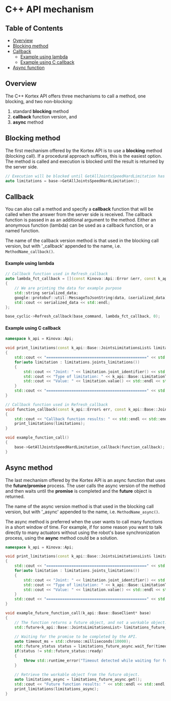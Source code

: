<!--
* KINOVA (R) KORTEX (TM)
*
* Copyright (c) 2019 Kinova inc. All rights reserved.
*
* This software may be modified and distributed
* under the terms of the BSD 3-Clause license.
*
* Refer to the LICENSE file for details.
*
-->

<h1>C++ API mechanism</h1>

<h2>Table of Contents</h2>

<!-- TOC -->

- [Overview](#overview)
- [Blocking method](#blocking-function)
- [Callback](#callback)
	- [Example using lambda](#callback-example-lambda)
	- [Example using C callback](#callback-example-c)
- [Async function](#async-function)


<!-- /TOC -->

<a id="markdown-overview" name="overview"></a>
## Overview
The C++ Kortex API offers three mechanisms to call a method, one blocking, and two non-blocking: 

1. standard **blocking** method
2. **callback** function version, and 
3.  **async** method


<a id="markdown-blocking-function" name="blocking-function"></a>
## Blocking method
The first mechanism offered by the Kortex API is to use a **blocking** method (blocking call). If a procedural approach suffices, this is the easiest option. The method is called and execution is blocked until the result is returned by the server side.


```cpp
// Execution will be blocked until GetAllJointsSpeedHardLimitation has completed its execution.
auto limitations = base->GetAllJointsSpeedHardLimitation();
```

<a id="markdown-callback" name="callback"></a>
## Callback
You can also call a method and specify a **callback** function that will be called when the answer from the server side is received. The callback function is passed in as an additional argument to the method. Either an anonymous function (lambda) can be used as a callback function, or a named function.

The name of the callback version method is that used in the blocking call version, but with '_callback' appended to the name, i.e. `MethodName_callback()`.

<a id="markdown-callback-example-lambda" name="callback-example-lambda"></a>
#### Example using lambda
```cpp
// Callback function used in Refresh_callback
auto lambda_fct_callback = [](const Kinova::Api::Error &err, const k_api::BaseCyclic::Feedback data)
{
    // We are printing the data for example purpose
    std::string serialized_data;
    google::protobuf::util::MessageToJsonString(data, &serialized_data);
    std::cout << serialized_data << std::endl;
};

base_cyclic->Refresh_callback(base_command, lambda_fct_callback, 0);
```

<a id="markdown-callback-example-c" name="callback-example-c"></a>
#### Example using C callback
```cpp
namespace k_api = Kinova::Api;

void print_limitations(const k_api::Base::JointsLimitationsList& limitations)
{
    std::cout << "============================================" << std::endl;
    for(auto limitation : limitations.joints_limitations())
    {
        std::cout << "Joint: " << limitation.joint_identifier() << std::endl;
        std::cout << "Type of limitation: " << k_api::Base::LimitationType_Name(limitation.type()) << std::endl;
        std::cout << "Value: " << limitation.value() << std::endl << std::endl;
    }
    std::cout << "============================================" << std::endl << std::endl;
}

// Callback function used in Refresh_callback
void function_callback(const k_api::Error& err, const k_api::Base::JointsLimitationsList& limitations)
{
    std::cout << "Callback function results: " << std::endl << std::endl;
    print_limitations(limitations);
}

void example_function_call()
{
    base->GetAllJointsSpeedHardLimitation_callback(function_callback);
}
```

<a id="markdown-async-function" name="async-function"></a>
## Async method
The last mechanism offered by the Kortex API is an async function that uses the **future/promise** process. The user calls the async version of the method and then waits until the **promise** is completed and the **future** object is returned. 

The name of the async version method is that used in the blocking call version, but with '_async' appended to the name, i.e. `MethodName_async()`.

The async method is preferred when the user wants to call many functions in a short window of time. For example, if for some reason you want to talk directly to many actuators without using the robot's base synchronization process, using the **async** method could be a solution.

```cpp
namespace k_api = Kinova::Api;

void print_limitations(const k_api::Base::JointsLimitationsList& limitations)
{
    std::cout << "============================================" << std::endl;
    for(auto limitation : limitations.joints_limitations())
    {
        std::cout << "Joint: " << limitation.joint_identifier() << std::endl;
        std::cout << "Type of limitation: " << k_api::Base::LimitationType_Name(limitation.type()) << std::endl;
        std::cout << "Value: " << limitation.value() << std::endl << std::endl;
    }
    std::cout << "============================================" << std::endl << std::endl;
}

void example_future_function_call(k_api::Base::BaseClient* base)
{
    // The function returns a future object, and not a workable object.
    std::future<k_api::Base::JointsLimitationsList> limitations_future_async = base->GetAllJointsSpeedHardLimitation_async();
    
    // Waiting for the promise to be completed by the API.
    auto timeout_ms = std::chrono::milliseconds(10000);
    std::future_status status = limitations_future_async.wait_for(timeout_ms);
    if(status != std::future_status::ready)
    {
        throw std::runtime_error("Timeout detected while waiting for function\n");
    }
    
    // Retrieve the workable object from the future object.
    auto limitations_async = limitations_future_async.get();
    std::cout << "Future function results: " << std::endl << std::endl;
    print_limitations(limitations_async);
}
```
